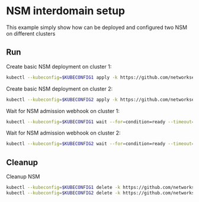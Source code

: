 # NSM interdomain setup


This example simply show how can be deployed and configured two NSM on different clusters

## Run

Create basic NSM deployment on cluster 1:

```bash
kubectl --kubeconfig=$KUBECONFIG1 apply -k https://github.com/networkservicemesh/deployments-k8s/examples/interdomain/nsm/cluster1?ref=7e36d2f312afdbeb89f6721cac5c2daedbae214f
```

Create basic NSM deployment on cluster 2:

```bash
kubectl --kubeconfig=$KUBECONFIG2 apply -k https://github.com/networkservicemesh/deployments-k8s/examples/interdomain/nsm/cluster2?ref=7e36d2f312afdbeb89f6721cac5c2daedbae214f
```

Wait for NSM admission webhook on cluster 1:

```bash
kubectl --kubeconfig=$KUBECONFIG1 wait --for=condition=ready --timeout=1m pod -n nsm-system -l app=admission-webhook-k8s
```

Wait for NSM admission webhook on cluster 2:

```bash
kubectl --kubeconfig=$KUBECONFIG2 wait --for=condition=ready --timeout=1m pod -n nsm-system -l app=admission-webhook-k8s
```

## Cleanup

Cleanup NSM
```bash
kubectl --kubeconfig=$KUBECONFIG1 delete -k https://github.com/networkservicemesh/deployments-k8s/examples/interdomain/nsm/cluster1?ref=7e36d2f312afdbeb89f6721cac5c2daedbae214f
kubectl --kubeconfig=$KUBECONFIG2 delete -k https://github.com/networkservicemesh/deployments-k8s/examples/interdomain/nsm/cluster2?ref=7e36d2f312afdbeb89f6721cac5c2daedbae214f
```
